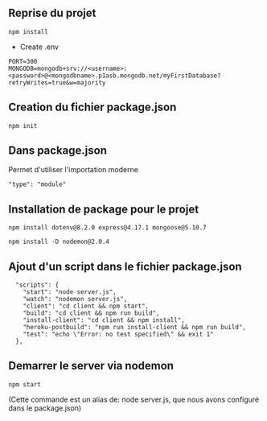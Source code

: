 ## Reprise du projet
```shell
npm install
```
- Create .env
```
PORT=300
MONGODB=mongodb+srv://<username>:<password>@<mongodbname>.p1asb.mongodb.net/myFirstDatabase?retryWrites=true&w=majority
```

## Creation du fichier package.json
```shell
npm init
```

## Dans package.json
Permet d'utiliser l'importation moderne
```
"type": "module"
```

## Installation de package pour le projet
```shell
npm install dotenv@8.2.0 express@4.17.1 mongoose@5.10.7
```

```shell
npm install -D nodemon@2.0.4
```

## Ajout d'un script dans le fichier package.json

```
  "scripts": {
    "start": "node server.js",
    "watch": "nodemon server.js",
    "client": "cd client && npm start",
    "build": "cd client && npm run build",
    "install-client": "cd client && npm install",
    "heroku-postbuild": "npm run install-client && npm run build",
    "test": "echo \"Error: no test specified\" && exit 1"
  },
```

## Demarrer le server via nodemon
```shell
npm start
```
(Cette commande est un alias de: node server.js, que nous avons configuré dans le package.json)
